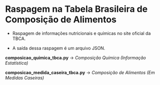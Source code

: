 # Raspagem na Tabela Brasileira de Composição de Alimentos
- Raspagem de informações nutricionais e químicas no site oficial da TBCA.

- A saída dessa raspagem é um arquivo JSON.

**composicao_quimica_tbca.py** -> *Composição Química (Informação Estatística)*

**composicao_medida_caseira_tbca.py** -> *Composição de Alimentos (Em Medidas Caseiras)*
